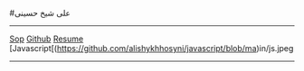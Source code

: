 #علی شیخ حسینی
***********
[Sop](https://github.com/alishykhhosyni/sop.git)
[Github](https://github.com/alishykhhosyni/github.git)
[Resume](https://github.com/alishykhhosyni/resume.git)
[Javascript[(https://github.com/alishykhhosyni/javascript/blob/ma)in/js.jpeg
**********
